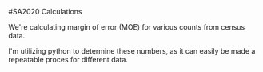 #SA2020 Calculations

We're calculating margin of error (MOE) for various counts from census data. 

I'm utilizing python to determine these numbers, as it can easily be made a repeatable proces for different data. 